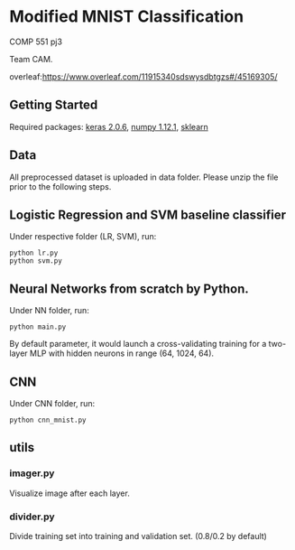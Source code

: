 # Modified MNIST Classification
COMP 551 pj3

Team CAM.

overleaf:https://www.overleaf.com/11915340sdswysdbtgzs#/45169305/

## Getting Started
Required packages: [keras 2.0.6](https://keras.io/), [numpy 1.12.1](http://www.numpy.org/), [sklearn](http://scikit-learn.org/stable/)

## Data
All preprocessed dataset is uploaded in data folder. Please unzip the file prior to the following steps.

## Logistic Regression and SVM baseline classifier
Under respective folder (LR, SVM), run:
```
python lr.py
python svm.py
```
## Neural Networks from scratch by Python.
Under NN folder, run:
```
python main.py
```
By default parameter, it would launch a cross-validating training for a two-layer MLP with hidden neurons in range (64, 1024, 64).


## CNN
Under CNN folder, run:
```
python cnn_mnist.py
```

## utils
### imager.py
Visualize image after each layer.
### divider.py
Divide training set into training and validation set. (0.8/0.2 by default)
